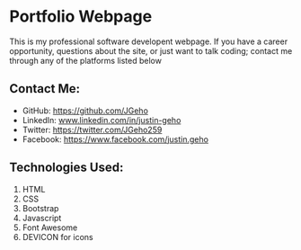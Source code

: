 # Portfolio Webpage

This is my professional software developent webpage.  If you have a career opportunity, questions about the site, or just want to talk coding; contact me through any of the platforms listed below

## Contact Me:
- GitHub: https://github.com/JGeho
- LinkedIn: www.linkedin.com/in/justin-geho
- Twitter: https://twitter.com/JGeho259
- Facebook: https://www.facebook.com/justin.geho

## Technologies Used:
1. HTML
2. CSS
3. Bootstrap
4. Javascript
5. Font Awesome
6. DEVICON for icons

